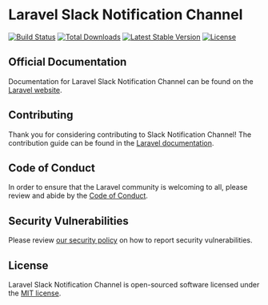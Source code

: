 # Laravel Slack Notification Channel

<a href="https://github.com/laravel/slack-notification-channel/actions"><img src="https://github.com/laravel/slack-notification-channel/workflows/tests/badge.svg" alt="Build Status"></a>
<a href="https://packagist.org/packages/laravel/slack-notification-channel"><img src="https://poser.pugx.org/laravel/slack-notification-channel/d/total.svg" alt="Total Downloads"></a>
<a href="https://packagist.org/packages/laravel/slack-notification-channel"><img src="https://poser.pugx.org/laravel/slack-notification-channel/v/stable.svg" alt="Latest Stable Version"></a>
<a href="https://packagist.org/packages/laravel/slack-notification-channel"><img src="https://poser.pugx.org/laravel/slack-notification-channel/license.svg" alt="License"></a>

## Official Documentation

Documentation for Laravel Slack Notification Channel can be found on the [Laravel website](https://laravel.com/docs/notifications#slack-notifications).

## Contributing

Thank you for considering contributing to Slack Notification Channel! The contribution guide can be found in the [Laravel documentation](https://laravel.com/docs/contributions).

## Code of Conduct

In order to ensure that the Laravel community is welcoming to all, please review and abide by the [Code of Conduct](https://laravel.com/docs/contributions#code-of-conduct).

## Security Vulnerabilities

Please review [our security policy](https://github.com/laravel/slack-notification-channel/security/policy) on how to report security vulnerabilities.

## License

Laravel Slack Notification Channel is open-sourced software licensed under the [MIT license](LICENSE.md).
